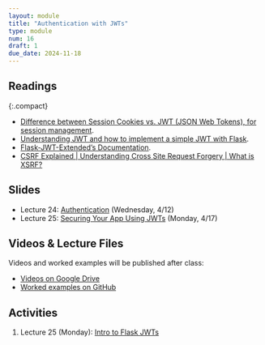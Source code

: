 ```yaml
---
layout: module
title: "Authentication with JWTs"
type: module
num: 16
draft: 1
due_date: 2024-11-18
---
```


## Readings

{:.compact}
* <a href="https://medium.com/@prashantramnyc/difference-between-session-cookies-vs-jwt-json-web-tokens-for-session-management-4be67d2f066e#:~:text=The%20JWT%20tokens%20are%20sometimes,by%20the%20%E2%80%9Csecret%20key%E2%80%9D." target="_blank">Difference between Session Cookies vs. JWT (JSON Web Tokens), for session management</a>.
* <a href="https://4geeks.com/lesson/what-is-JWT-and-how-to-implement-with-Flask" target="_blank">Understanding JWT and how to implement a simple JWT with Flask</a>.
* <a href="https://flask-jwt-extended.readthedocs.io/en/stable/" target="_blank">Flask-JWT-Extended’s Documentation</a>.
* <a href="https://www.youtube.com/watch?v=eHqbh0kyRYk" target="_blank">CSRF Explained | Understanding Cross Site Request Forgery | What is XSRF?</a>

## Slides
* Lecture 24: <a href="https://docs.google.com/presentation/d/1nTGnWc-e6l6B5SmG-4C6eHM2weUQEzy8gBkiJaYRB8I/edit?usp=sharing" target="_blank">Authentication</a> (Wednesday, 4/12)
* Lecture 25: <a href="https://docs.google.com/presentation/d/1ogRqbhjgt7SXzzrDLE3BbB-oO5cCLBhktcqizIauIlQ/edit?usp=sharing" target="_blank">Securing Your App Using JWTs</a> (Monday, 4/17)

## Videos & Lecture Files
Videos and worked examples will be published after class:
* <a href="https://drive.google.com/drive/folders/1b0RGogU8P2rKJAtcRpxMspHB919GUAXT?usp=sharing" target="_blank">Videos on Google Drive</a>
* <a href="https://github.com/vanwars/csci344" target="_blank">Worked examples on GitHub</a>

## Activities
1. Lecture 25 (Monday): [Intro to Flask JWTs](/fall2024/course-files/lectures/lecture25.zip)
